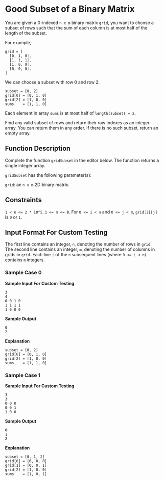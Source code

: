 # Good Subset of a Binary Matrix

You are given a 0-indexed `n x m` binary matrix `grid`, you want to choose a subset of rows such that the sum of each column is at most half of the length of the subset.

For example,

```plaintext
grid = [
  [0, 1, 0],
  [1, 1, 1],
  [1, 0, 0],
  [0, 0, 0],
]
```
We can choose a subset with row 0 and row 2.
```plaintext
subset = [0, 2]
grid[0] = [0, 1, 0]
grid[2] = [1, 0, 0]
sums    = [1, 1, 0]
```
Each element in array `sums` is at most half of `length(subset) = 2`.

Find any valid subset of rows and return their row indexes as an integer array. You can return them in any order. If there is no such subset, return an empty array.


## Function Description
Complete the function `gridSubset` in the editor below. The function returns a single integer array.

`gridSubset` has the following parameter(s):

`grid`: an `n x m` 2D binary matrix.

## Constraints
`1 < n <= 2 * 10^5`.
`1 <= m <= 8`.
For `0 <= i < n` and `0 <= j < m`, `grid[i][j]` is `0` or `1`.

## Input Format For Custom Testing

The first line contains an integer, `n`, denoting the number of rows in `grid`.
The second line contains an integer, `m`, denoting the number of columns in grids in `grid`.
Each line `i` of the `n` subsequent lines (where `0 <= i < n`) contains `m` integers.

### Sample Case 0
**Sample Input For Custom Testing**
```plaintext
3
4
0 0 1 0
1 1 1 1
1 0 0 0
```
**Sample Output**
```plaintext
0
2
```
**Explanation**
```plaintext
subset = [0, 2]
grid[0] = [0, 1, 0]
grid[2] = [1, 0, 0]
sums    = [1, 1, 0]
```

### Sample Case 1
**Sample Input For Custom Testing**
```plaintext
3
3
0 0 0
0 0 1
1 0 0
```
**Sample Output**
```plaintext
0
1
2
```
**Explanation**
```plaintext
subset = [0, 1, 2]
grid[0] = [0, 0, 0]
grid[1] = [0, 0, 1]
grid[2] = [1, 0, 0]
sums    = [1, 0, 1]
```
